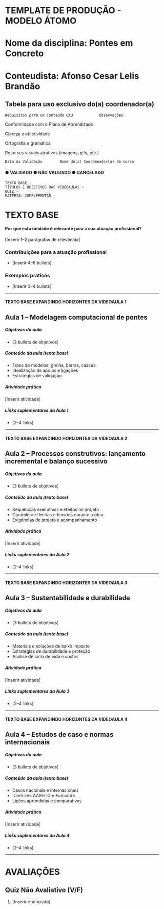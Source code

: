 # TEMPLATE DE PRODUÇÃO - MODELO ÁTOMO

# Nome da disciplina: Pontes em Concreto
# Conteudista: Afonso Cesar Lelis Brandão

## Tabela para uso exclusivo do(a) coordenador(a)

```
Requisitos para um conteúdo UAU            Observações
```
Conformidade com o Plano de Aprendizado

Clareza e objetividade

Ortografia e gramática

Recursos visuais atrativos (imagens, gifs, etc.)

```
Data da Validação        Nome do(a) Coordenador(a) do curso
```
#### ● VALIDADO ● NÃO VALIDADO ● CANCELADO

```
TEXTO BASE -
TÍTULOS E OBJETIVOS DAS VIDEOAULAS -
QUIZ -
MATERIAL COMPLEMENTAR -
```

# TEXTO BASE

#### Por que esta unidade é relevante para a sua atuação profissional?
[Inserir 1–2 parágrafos de relevância]

### Contribuições para a atuação profissional
- [Inserir 4–6 bullets]

### Exemplos práticos
- [Inserir 3–4 bullets]

---

#### TEXTO BASE EXPANDINDO HORIZONTES DA VIDEOAULA 1

## Aula 1 – Modelagem computacional de pontes

##### Objetivos da aula
- [3 bullets de objetivos]

##### Conteúdo da aula (texto base)
- Tipos de modelos: grelha, barras, cascas
- Idealização de apoios e ligações
- Estratégias de validação

##### Atividade prática
[Inserir atividade]

##### Links suplementares da Aula 1
- [2–4 links]

---

#### TEXTO BASE EXPANDINDO HORIZONTES DA VIDEOAULA 2

## Aula 2 – Processos construtivos: lançamento incremental e balanço sucessivo

##### Objetivos da aula
- [3 bullets de objetivos]

##### Conteúdo da aula (texto base)
- Sequências executivas e efeitos no projeto
- Controle de flechas e tensões durante a obra
- Exigências de projeto e acompanhamento

##### Atividade prática
[Inserir atividade]

##### Links suplementares da Aula 2
- [2–4 links]

---

#### TEXTO BASE EXPANDINDO HORIZONTES DA VIDEOAULA 3

## Aula 3 – Sustentabilidade e durabilidade

##### Objetivos da aula
- [3 bullets de objetivos]

##### Conteúdo da aula (texto base)
- Materiais e soluções de baixo impacto
- Estratégias de durabilidade e proteção
- Análise de ciclo de vida e custos

##### Atividade prática
[Inserir atividade]

##### Links suplementares da Aula 3
- [2–4 links]

---

#### TEXTO BASE EXPANDINDO HORIZONTES DA VIDEOAULA 4

## Aula 4 – Estudos de caso e normas internacionais

##### Objetivos da aula
- [3 bullets de objetivos]

##### Conteúdo da aula (texto base)
- Casos nacionais e internacionais
- Diretrizes AASHTO e Eurocode
- Lições aprendidas e comparativos

##### Atividade prática
[Inserir atividade]

##### Links suplementares da Aula 4
- [2–4 links]

---

# AVALIAÇÕES

## Quiz Não Avaliativo (V/F)

1) [Inserir enunciado]
